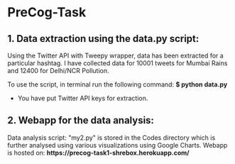 # PreCog-Task

  <h2>1. Data extraction using the data.py script:</h2>
  Using the Twitter API with Tweepy wrapper, data has been extracted for a particular hashtag. I have  collected data for 10001 tweets for Mumbai Rains and 12400 for Delhi/NCR Pollution. 
  
  To use the script, in terminal run the following command:
 <b> $ python data.py</b>
  * You have put Twitter API keys for extraction.

  <h2>2. Webapp for the data analysis:</h2>
  Data analysis script: "my2.py" is stored in the Codes directory which is further analysed using various visualizations using Google Charts.
  Webapp is hosted on: <b>https://precog-task1-shrebox.herokuapp.com/ </b>

